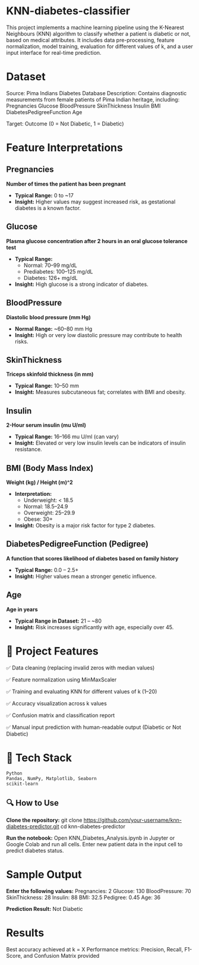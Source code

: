 # KNN-diabetes-classifier
This project implements a machine learning pipeline using the K-Nearest Neighbours (KNN) algorithm to classify whether a patient is diabetic or not, based on medical attributes. It includes data pre-processing, feature normalization, model training, evaluation for different values of k, and a user input interface for real-time prediction.

# Dataset
Source: Pima Indians Diabetes Database
Description: Contains diagnostic measurements from female patients of Pima Indian heritage, including:
Pregnancies
Glucose
BloodPressure
SkinThickness
Insulin
BMI
DiabetesPedigreeFunction
Age

Target: Outcome (0 = Not Diabetic, 1 = Diabetic)

# Feature Interpretations
## Pregnancies
**Number of times the patient has been pregnant**  
- **Typical Range:** 0 to ~17  
- **Insight:** Higher values may suggest increased risk, as gestational diabetes is a known factor.

## Glucose
**Plasma glucose concentration after 2 hours in an oral glucose tolerance test**  
- **Typical Range:**  
  - Normal: 70–99 mg/dL  
  - Prediabetes: 100–125 mg/dL  
  - Diabetes: 126+ mg/dL  
- **Insight:** High glucose is a strong indicator of diabetes.

## BloodPressure
**Diastolic blood pressure (mm Hg)**  
- **Normal Range:** ~60–80 mm Hg  
- **Insight:** High or very low diastolic pressure may contribute to health risks.

## SkinThickness
**Triceps skinfold thickness (in mm)**  
- **Typical Range:** 10–50 mm  
- **Insight:** Measures subcutaneous fat; correlates with BMI and obesity.

## Insulin
**2-Hour serum insulin (mu U/ml)**  
- **Typical Range:** 16–166 mu U/ml (can vary)  
- **Insight:** Elevated or very low insulin levels can be indicators of insulin resistance.

## BMI (Body Mass Index)
**Weight (kg) / Height (m)^2**  
- **Interpretation:**  
  - Underweight: < 18.5  
  - Normal: 18.5–24.9  
  - Overweight: 25–29.9  
  - Obese: 30+  
- **Insight:** Obesity is a major risk factor for type 2 diabetes.

## DiabetesPedigreeFunction (Pedigree)
**A function that scores likelihood of diabetes based on family history**  
- **Typical Range:** 0.0 – 2.5+  
- **Insight:** Higher values mean a stronger genetic influence.

## Age
**Age in years**  
- **Typical Range in Dataset:** 21 – ~80  
- **Insight:** Risk increases significantly with age, especially over 45.


# 🚀 Project Features
✅ Data cleaning (replacing invalid zeros with median values)

✅ Feature normalization using MinMaxScaler

✅ Training and evaluating KNN for different values of k (1–20)

✅ Accuracy visualization across k values

✅ Confusion matrix and classification report

✅ Manual input prediction with human-readable output (Diabetic or Not Diabetic)


# 🧪 Tech Stack

```
Python
Pandas, NumPy, Matplotlib, Seaborn
scikit-learn
```
## 🔍 How to Use
**Clone the repository:**
git clone https://github.com/your-username/knn-diabetes-predictor.git
cd knn-diabetes-predictor

**Run the notebook:**
Open KNN_Diabetes_Analysis.ipynb in Jupyter or Google Colab and run all cells.
Enter new patient data in the input cell to predict diabetes status.

# Sample Output
**Enter the following values:**
Pregnancies: 2
Glucose: 130
BloodPressure: 70
SkinThickness: 28
Insulin: 88
BMI: 32.5
Pedigree: 0.45
Age: 36

**Prediction Result:** Not Diabetic

# Results
Best accuracy achieved at k = X
Performance metrics: Precision, Recall, F1-Score, and Confusion Matrix provided
